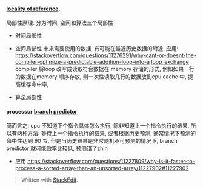 #### [locality of reference](https://en.wikipedia.org/wiki/Locality_of_reference "Locality of reference").
局部性原理: 
分为时间, 空间和算法三个局部性
* 时间局部性
* 空间局部性
未来需要使用的数据, 有可能在最近历史数据的附近. 
应用:
https://stackoverflow.com/questions/11276291/why-cant-or-doesnt-the-compiler-optimize-a-predictable-addition-loop-into-a 
[loop_exchange](https://en.wikipedia.org/wiki/Loop_interchange)
 compiler 将loop 改写成读取符合数据在 memory 存储的形式, 例如如果一行的数据在memory 顺序存放, 则一次性读取几行的数据放到cpu cache 中,  提高缓存命中率, 

* 算法局部性

#### processor [branch predictor](https://en.wikipedia.org/wiki/Branch_predictor)
简而言之: cpu 不知道下个指令具体怎么执行, 除非知道上一个指令执行的结果, 所以有两种方法: 等待上一个指令执行的结果, 或者根据历史预测, 通常情况下预测的命中性达到 90 %, 但是当历史结果是非常随机不可预测的情况下, branch predictor 就可能效率比较低, 预测错了zhih 
* 应用
https://stackoverflow.com/questions/11227809/why-is-it-faster-to-process-a-sorted-array-than-an-unsorted-array/11227902#11227902
> Written with [StackEdit](https://stackedit.io/).
<!--stackedit_data:
eyJoaXN0b3J5IjpbLTI1NTU5OTU2OF19
-->
